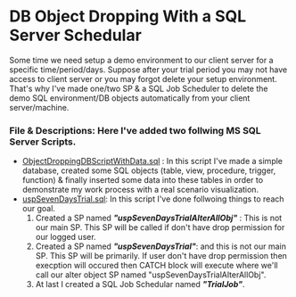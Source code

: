 # DB Object Dropping With a SQL Server Schedular
Some time we need setup a demo environment to our client server for a specific time/period/days. Suppose after your trial period you may not have access to client server or you may forgot delete your setup environment. That's why I've made one/two SP &amp; a SQL Job Scheduler to delete the demo SQL environment/DB objects automatically from your client server/machine.

### File & Descriptions: Here I've added two follwing MS SQL Server Scripts.
-   [ObjectDroppingDBScriptWithData.sql](https://github.com/erajuahmed/DbObjectDroppingWithASchedular/blob/main/ObjectDroppingDBScriptWithData.sql) : In this script I've made a       simple database, created some SQL objects (table, view, procedure, trigger, function) & finally inserted some data into these tables in order to demonstrate my work process       with a real scenario visualization.  
-   [uspSevenDaysTrial.sql](https://github.com/erajuahmed/DbObjectDroppingWithASchedular/blob/main/uspSevenDaysTrial.sql): In this script I've done follwoing things to reach our       goal.
    1. Created a SP named **_"uspSevenDaysTrialAlterAllObj"_** : This is not our main SP. This SP will be called if don't have drop permission for our logged user.
    2. Created a SP named **_"uspSevenDaysTrial"_**: and this is not our main SP. This SP will be primarily. If user don't have drop permission then execption will occured 
       then CATCH block will execute where we'll call our alter object SP named "uspSevenDaysTrialAlterAllObj".
    3. At last I created a SQL Job Schedular named **_"TrialJob"_**.
     
